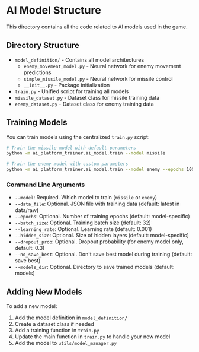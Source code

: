 # AI Model Structure

This directory contains all the code related to AI models used in the game.

## Directory Structure

- `model_definition/` - Contains all model architectures
  - `enemy_movement_model.py` - Neural network for enemy movement predictions
  - `simple_missile_model.py` - Neural network for missile control
  - `__init__.py` - Package initialization
- `train.py` - Unified script for training all models
- `missile_dataset.py` - Dataset class for missile training data
- `enemy_dataset.py` - Dataset class for enemy training data

## Training Models

You can train models using the centralized `train.py` script:

```bash
# Train the missile model with default parameters
python -m ai_platform_trainer.ai_model.train --model missile

# Train the enemy model with custom parameters
python -m ai_platform_trainer.ai_model.train --model enemy --epochs 100 --batch_size 64 --learning_rate 0.001
```

### Command Line Arguments

- `--model`: Required. Which model to train (`missile` or `enemy`)
- `--data_file`: Optional. JSON file with training data (default: latest in data/raw)
- `--epochs`: Optional. Number of training epochs (default: model-specific)
- `--batch_size`: Optional. Training batch size (default: 32)
- `--learning_rate`: Optional. Learning rate (default: 0.001)
- `--hidden_size`: Optional. Size of hidden layers (default: model-specific)
- `--dropout_prob`: Optional. Dropout probability (for enemy model only, default: 0.3)
- `--no_save_best`: Optional. Don't save best model during training (default: save best)
- `--models_dir`: Optional. Directory to save trained models (default: models)

## Adding New Models

To add a new model:

1. Add the model definition in `model_definition/`
2. Create a dataset class if needed
3. Add a training function in `train.py`
4. Update the main function in `train.py` to handle your new model
5. Add the model to `utils/model_manager.py`
